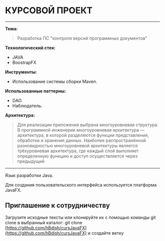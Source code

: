 # КУРСОВОЙ ПРОЕКТ

---
**Тема:**

> Разработка ПС "контроля версий программных документов"


**Технологический стек:**
* JAVA
* BoostrapFX

**Инструменты:**
* Использование системы сборки Maven.

**Использованные паттерны:**
* DAO.
* Наблюдатель.

**Архитектура:**
> Для реализации приложения выбрана многоуровневая структура. В программной инженерии многоуровневая архитектура —архитектура, в которой разделяются функции представления, обработки и хранения данных. Наиболее распространённой разновидностью многоуровневой архитектуры является трёхуровневая архитектура, где каждый слой выполняет определенную функцию и доступ осуществляется через предыдущий

---
Язык разработки Java.

Для создания пользовательского интерфейса используется платформа JavaFX.

## Приглашение к сотрудничеству
Загрузите исходные тексты или клонируйте их с помощью команды git clone в выбранный каталог: git clone [https://github.com/hBdish/cursJavaFX](https://github.com/hBdish/cursJavaFX) и создайте ветку
